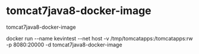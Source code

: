 # tomcat7java8-docker-image
tomcat7java8-docker-image

docker run --name kevintest --net host -v /tmp/tomcatapps:/tomcatapps:rw -p 8080:20000 -d tomcat7java8-docker-image